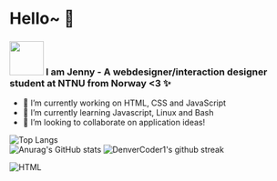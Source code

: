 # Hello~ 👋

<h3><img src="https://i.pinimg.com/originals/32/40/ab/3240abd20459fb3b8cc4ac6919dac2a4.gif"  width="60" height="60" /> I am Jenny -  A webdesigner/interaction designer student at NTNU from Norway <3 ✨</h3>

- 🔭 I’m currently working on HTML, CSS and JavaScript
- 🌱 I’m currently learning Javascript, Linux and Bash
- 👯 I’m looking to collaborate on application ideas!

![Top Langs](https://github-readme-stats.vercel.app/api/top-langs/?username=Jendeuk&theme=omni&show_icons=true)
<br/>
![Anurag's GitHub stats](https://github-readme-stats.vercel.app/api?username=Jendeuk&theme=omni&show_icons=true) 
![DenverCoder1's github streak](https://github-readme-streak-stats.herokuapp.com/?user=Jendeuk&theme=omni)

<img alt="HTML" src="https://img.shields.io/badge/BadgeText-ColourCode?logo=SimpleIconName&logoColor=ColorName&style=ShieldStyle" />
